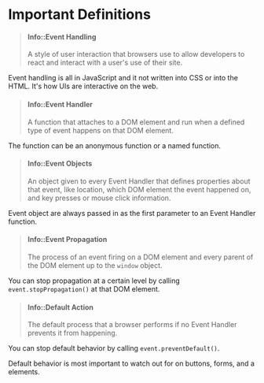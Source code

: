 # Important Definitions

> #### Info::Event Handling
>
> A style of user interaction that browsers use to allow developers to react and interact with a user's use of their site.

Event handling is all in JavaScript and it not written into CSS or into the HTML. It's how UIs are interactive on the web.

> #### Info::Event Handler
>
> A function that attaches to a DOM element and run when a defined type of event happens on that DOM element.

The function can be an anonymous function or a named function.

> #### Info::Event Objects
>
> An object given to every Event Handler that defines properties about that event, like location, which DOM element the event happened on, and key presses or mouse click information.

Event object are always passed in as the first parameter to an Event Handler function.

> #### Info::Event Propagation
>
> The process of an event firing on a DOM element and every parent of the DOM element up to the `window` object.

You can stop propagation at a certain level by calling `event.stopPropagation()` at that DOM element.

> #### Info::Default Action
>
> The default process that a browser performs if no Event Handler prevents it from happening.

You can stop default behavior by calling `event.preventDefault()`.

Default behavior is most important to watch out for on buttons, forms, and a elements.
